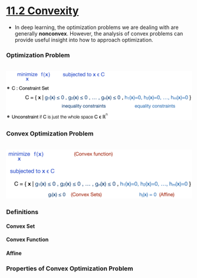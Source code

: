 # [11.2 Convexity](http://d2l.ai/chapter_optimization/convexity.html)

- In deep learning, the optimization problems we are dealing with are generally **nonconvex**. However, the analysis of convex problems can provide useful insight into how to approach optimization. 

### Optimization Problem

&emsp; &emsp; <img src='./images/slide_optimization.png' width='660'/>


### Convex Optimization Problem

&emsp; &emsp; <img src='./images/slide_convex_optimization.png' width='600'/>

### Definitions

#### Convex Set

#### Convex Function

#### Affine

### Properties of Convex Optimization Problem

